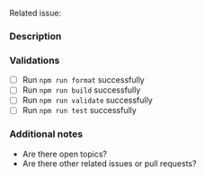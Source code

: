 Related issue:

### Description

### Validations

- [ ] Run `npm run format` successfully
- [ ] Run `npm run build` successfully
- [ ] Run `npm run validate` successfully
- [ ] Run `npm run test` successfully

### Additional notes

- Are there open topics?
- Are there other related issues or pull requests?
